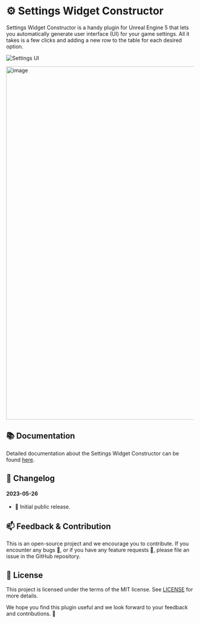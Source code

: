 # ⚙️ Settings Widget Constructor

Settings Widget Constructor is a handy plugin for Unreal Engine 5 that lets you automatically generate user interface (UI) for your game settings. All it takes is a few clicks and adding a new row to the table for each desired option.

![Settings UI](https://user-images.githubusercontent.com/20540872/147825296-ce7d33da-dfda-4757-b070-bfd08f700134.jpg)

<img width="948" alt="image" src="https://github.com/JanSeliv/Bomber/assets/20540872/5b4592a4-173d-4e6c-8a31-a502c14bd2c6">

## 📚 Documentation

Detailed documentation about the Settings Widget Constructor can be found [here](https://docs.google.com/document/d/1IXnOqrgaXTClP-0cIo28a9f6GHc9N1BCgTNnMk-X9VQ).

## 📅 Changelog
#### 2023-05-26
- 🎉 Initial public release.

## 📫 Feedback & Contribution

This is an open-source project and we encourage you to contribute. If you encounter any bugs 🐛, or if you have any feature requests 📝, please file an issue in the GitHub repository.

## 📜 License

This project is licensed under the terms of the MIT license. See [LICENSE](LICENSE) for more details.

We hope you find this plugin useful and we look forward to your feedback and contributions. 🚀
